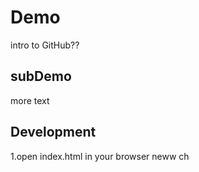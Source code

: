 # Demo 
intro to GitHub??
## subDemo 
more text
## Development 
1.open index.html in your browser 
neww ch